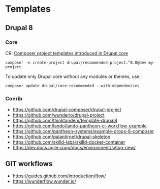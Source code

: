 # Templates

## Drupal 8

### Core

CR: [Composer project templates introduced in Drupal core](https://www.drupal.org/node/3082474)

`composer -n create-project drupal/recommended-project:^8.8@dev my-project`

To update only Drupal core without any modules or themes, use:

`composer update drupal/core-recommended --with-dependencies`

### Conrib

- <https://github.com/drupal-composer/drupal-project>
- <https://github.com/wunderio/drupal-project>
- <https://github.com/thinktandem/template-drupal8>
- <https://github.com/lando/lando-pantheon-ci-workflow-example>
- <https://github.com/pantheon-systems/example-drops-8-composer>
- <https://github.com/palantirnet/drupal-skeleton>
- <https://github.com/skilld-labs/skilld-docker-container>
- <https://dev.docs.agile.coop/docs/environment/setup-new/>

## GIT workflows

- https://guides.github.com/introduction/flow/
- https://wunderflow.wunder.io/
